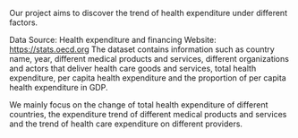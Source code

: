 Our project aims to discover the trend of health expenditure under different factors.

Data Source: Health expenditure and financing
Website: https://stats.oecd.org
The dataset contains information such as country name, year, different medical products and services, different organizations and actors that deliver health care goods and services, total health expenditure, per capita health expenditure and the proportion of per capita health expenditure in GDP.

We mainly focus on the change of total health expenditure of different countries, the expenditure trend of different medical products and services and the trend of health care expenditure on different providers.
